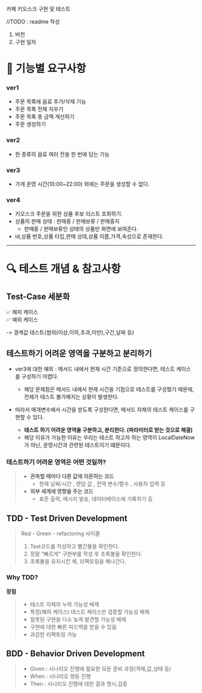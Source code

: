카페 키오스크 구현 및 테스트

//TODO : readme 작성  
1. 버전  
2. 구현 일자  


# 📌 기능별 요구사항 

### ver1

- 주문 목록에 음료 추가/삭제 기능
- 주문 목록 전체 지우기
- 주문 목록 총 금액 계산하기
- 주문 생성하기

### ver2

- 한 종류의 음료 여러 잔을 한 번에 담는 기능

### ver3

- 가게 운영 시간(10:00~22:00) 외에는 주문을 생성할 수 없다.

### ver4

- 키오스크 주문을 위한 상품 후보 리스트 조회하기.
- 상품의 판매 상태 : 판매중 / 판매보류 / 판매중지
  - 판매중 / 판매보류인 상태의 상품만 화면에 보여준다.
- id,상품 번호,상품 타입,판매 상태,상품 이름,가격,속성으로 존재한다.

---

# 🔍 테스트 개념 & 참고사항

## Test-Case 세분화

✅ 해피 케이스  
✅ 예외 케이스  

-> 경계값 테스트{범위(이상,이하,초과,미만),구간,날짜 등}

## 테스트하기 어려운 영역을 구분하고 분리하기

- ver3에 대한 예외 : 메서드 내에서 현재 시간 기준으로 정의한다면, 테스트 케이스를 구성하기 어렵다.
  - 해당 문제점은 메서드 내에서 현재 시간을 기점으로 테스트를 구성했기 때문에, 전체가 테스트 불가해지는 상황이 발생한다.

- 따라서 매개변수에서 시간을 받도록 구성한다면, 메서드 자체의 테스트 케이스를 구현할 수 있다.
  - **테스트 하기 어려운 영역을 구분하고, 분리한다. (파라미터로 받는 것으로 해결)**
  - 해당 이유가 가능한 이유는 우리는 테스트 하고자 하는 영역이 LocalDateNow가 아닌, 운영시간과 관련된 테스트이기 떄문이다.

### 테스트하기 어려운 영역은 어떤 것일까?

> - **관측할 때마다 다른 값에 의존하는 코드**
>   - 현재 날짜/시간 , 랜덤 값 , 전역 변수/함수 , 사용자 입력 등
> - **외부 세계에 영향을 주는 코드**
>   - 표준 출력, 메시지 발송, 데이터베이스에 기록하기 등


## TDD - Test Driven Development
> Red - Green - refactoring 사이클
> 1. Test코드를 작성하고 빨간불을 확인한다.
> 2. 정말 "빠르게" 구현부를 작성 후 초록불을 확인한다.
> 3. 초록불을 유지시킨 채, 리팩토링을 해나간다.

### Why TDD?

**장점**
> - 테스트 자체의 누락 가능성 배제
> - 특정(해피 케이스) 테스트 케이스만 검증할 가능성 배제
> - 잘못된 구현을 다소 늦게 발견할 가능성 배제
> - 구현에 대한 빠른 피드백을 받을 수 있음
> - 과감한 리팩토링 가능

## BDD - Behavior Driven Development
> - Given : 시나리오 진행에 필요한 모둔 준비 과정(객체,값,상태 등)
> - When : 시나리오 행동 진행
> - Then : 시나리오 진행에 대한 결과 명시,검증